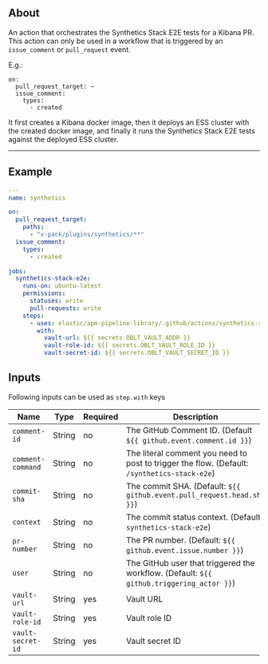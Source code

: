 ## About

An action that orchestrates the Synthetics Stack E2E tests for a Kibana PR.
This action can only be used in a workflow that is triggered by an `issue_comment` or `pull_request` event.

E.g.:
  ```
  on:
    pull_request_target: ~
    issue_comment:
      types:
        - created
  ```

It first creates a Kibana docker image, then it deploys an ESS cluster with the created docker image,
and finally it runs the Synthetics Stack E2E tests against the deployed ESS cluster.

___

## Example

```yaml
---
name: synthetics

on:
  pull_request_target:
    paths:
      - "x-pack/plugins/synthetics/**"
  issue_comment:
    types:
      - created

jobs:
  synthetics-stack-e2e:
    runs-on: ubuntu-latest
    permissions:
      statuses: write
      pull-requests: write
    steps:
      - uses: elastic/apm-pipeline-library/.github/actions/synthetics-stack-e2e@current
        with:
          vault-url: ${{ secrets.OBLT_VAULT_ADDR }}
          vault-role-id: ${{ secrets.OBLT_VAULT_ROLE_ID }}
          vault-secret-id: ${{ secrets.OBLT_VAULT_SECRET_ID }}
```

## Inputs

Following inputs can be used as `step.with` keys

| Name                      | Type   | Required | Description                                                                                  |
|---------------------------|--------|----------|----------------------------------------------------------------------------------------------|
| `comment-id`              | String | no       | The GitHub Comment ID. (Default `${{ github.event.comment.id }}`)                            |
| `comment-command`         | String | no       | The literal comment you need to post to trigger the flow. (Default: `/synthetics-stack-e2e`) |
| `commit-sha`              | String | no       | The commit SHA. (Default: `${{ github.event.pull_request.head.sha }}`)                       |
| `context`                 | String | no       | The commit status context. (Default: `synthetics-stack-e2e`)                                 |
| `pr-number`               | String | no       | The PR number. (Default: `${{ github.event.issue.number }}`)                                 |
| `user`                    | String | no       | The GitHub user that triggered the workflow. (Default: `${{ github.triggering_actor }}`)     |
| `vault-url`               | String | yes      | Vault URL                                                                                    |
| `vault-role-id`           | String | yes      | Vault role ID                                                                                |
| `vault-secret-id`         | String | yes      | Vault secret ID                                                                              |
